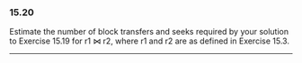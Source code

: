 ### 15.20

Estimate the number of block transfers and seeks required by your solution to
Exercise 15.19 for r1 ⋈ r2, where r1 and r2 are as defined in Exercise 15.3.

---